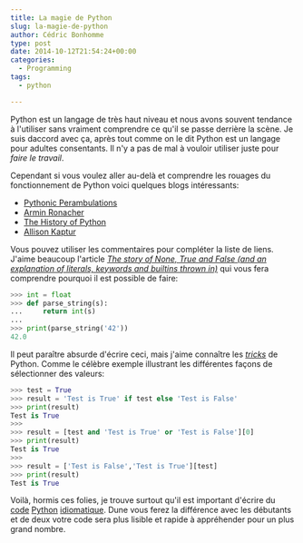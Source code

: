 ```yaml
---
title: La magie de Python
slug: la-magie-de-python
author: Cédric Bonhomme
type: post
date: 2014-10-12T21:54:24+00:00
categories:
  - Programming
tags:
  - python

---
```

Python est un langage de très haut niveau et nous avons souvent tendance à
l'utiliser sans vraiment comprendre ce qu'il se passe derrière la scène.
Je suis daccord avec ça, après tout comme on le dit Python est un langage pour
adultes consentants. Il n'y a pas de mal à vouloir utiliser juste pour
_faire le travail_.

Cependant si vous voulez aller au-delà et comprendre les rouages du
fonctionnement de Python voici quelques blogs intéressants:

- [Pythonic Perambulations][1]
- [Armin Ronacher][2]
- [The History of Python][3]
- [Allison Kaptur][4]

Vous pouvez utiliser les commentaires pour compléter la liste de liens.
J'aime beaucoup l'article _[The story of None, True and False (and an explanation of literals, keywords and builtins thrown in)][5]_
qui vous fera comprendre pourquoi il est possible de faire:

```python
>>> int = float
>>> def parse_string(s):
...     return int(s)
... 
>>> print(parse_string('42'))
42.0
```

Il peut paraître absurde d'écrire ceci, mais j'aime connaître les _[tricks][6]_
de Python. Comme le célèbre exemple illustrant les différentes façons de
sélectionner des valeurs:

```python
>>> test = True
>>> result = 'Test is True' if test else 'Test is False'
>>> print(result)
Test is True
>>> 
>>> result = [test and 'Test is True' or 'Test is False'][0]
>>> print(result)
Test is True
>>> 
>>> result = ['Test is False','Test is True'][test]
>>> print(result)
Test is True
```

Voilà, hormis ces folies, je trouve surtout qu'il est important d'écrire du
[code][7] [Python][8] [idiomatique][9]. Dune vous ferez la différence avec les
débutants et de deux votre code sera plus lisible et rapide à appréhender pour
un plus grand nombre.

 [1]: https://jakevdp.github.io
 [2]: http://lucumr.pocoo.org
 [3]: http://python-history.blogspot.com
 [4]: https://akaptur.github.io/blog/categories/python-internals
 [5]: http://python-history.blogspot.fr/2013/11/story-of-none-true-false.html
 [6]: https://wiki.cedricbonhomme.org/cs_lang:python:things-to-know
 [7]: http://intermediate-and-advanced-software-carpentry.readthedocs.org
 [8]: http://python.net/~goodger/projects/pycon/2007/idiomatic
 [9]: http://www.mindviewinc.com/Books/Python3Patterns/Index.php
